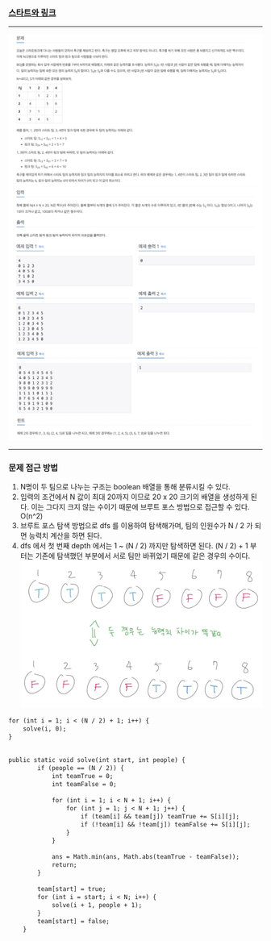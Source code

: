 ### [스타트와 링크](https://www.acmicpc.net/problem/14889)
- - -
![문제](./문제.png)
![입력_1](./입력_1.png)
![입력_2](./입력_2.png)
- - -
### 문제 접근 방법
1. N명이 두 팀으로 나누는 구조는 boolean 배열을 통해 분류시킬 수 있다.
2. 입력의 조건에서 N 값이 최대 20까지 이므로 20 x 20 크기의 배열을 생성하게 된다. 이는 그다지 크지 않는 수이기 때문에 브루트 포스 방법으로 접근할 수 있다. O(n^2)
3. 브루트 포스 탐색 방법으로 dfs 를 이용하여 탐색해가며, 팀의 인원수가 N / 2 가 되면 능력치 계산을 하면 된다.
4. dfs 에서 첫 번째 depth 에서는 1 ~ (N / 2) 까지만 탐색하면 된다. (N / 2) + 1 부터는 기존에 탐색했던 부분에서 서로 팀만 바뀌었기 때문에 같은 경우의 수이다.
![서로 팀만 바뀌어 같은 경우](./image.jpeg)
<pre><code>for (int i = 1; i < (N / 2) + 1; i++) {
    solve(i, 0);
}
</code></pre>

<pre><code>
public static void solve(int start, int people) {
        if (people == (N / 2)) {
            int teamTrue = 0;
            int teamFalse = 0;

            for (int i = 1; i < N + 1; i++) {
                for (int j = 1; j < N + 1; j++) {
                    if (team[i] && team[j]) teamTrue += S[i][j];
                    if (!team[i] && !team[j]) teamFalse += S[i][j];
                }
            }

            ans = Math.min(ans, Math.abs(teamTrue - teamFalse));
            return;
        }

        team[start] = true;
        for (int i = start; i < N; i++) {
            solve(i + 1, people + 1);
        }
        team[start] = false;
    }</code></pre>